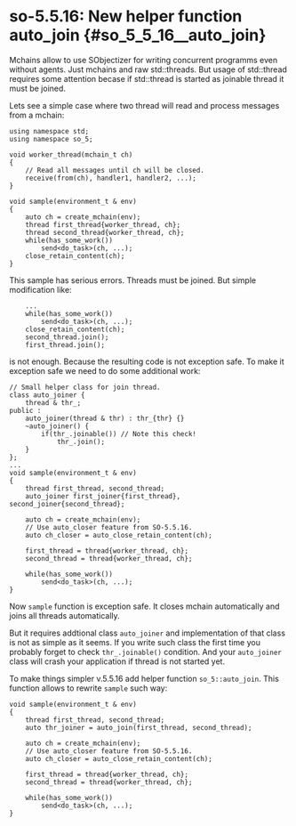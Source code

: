 # so-5.5.16: New helper function auto_join {#so_5_5_16__auto_join}

Mchains allow to use SObjectizer for writing concurrent programms even without agents. Just mchains and raw std::threads. But usage of std::thread requires some attention becase if std::thread is started as joinable thread it must be joined.

Lets see a simple case where two thread will read and process messages from a mchain:

~~~~~{.cpp}
using namespace std;
using namespace so_5;

void worker_thread(mchain_t ch)
{
    // Read all messages until ch will be closed.
    receive(from(ch), handler1, handler2, ...);
}

void sample(environment_t & env)
{
    auto ch = create_mchain(env);
    thread first_thread{worker_thread, ch};
    thread second_thread{worker_thread, ch};
    while(has_some_work())
        send<do_task>(ch, ...);
    close_retain_content(ch);
}
~~~~~

This sample has serious errors. Threads must be joined. But simple modification like:

~~~~~{.cpp}
    ...
    while(has_some_work())
        send<do_task>(ch, ...);
    close_retain_content(ch);
    second_thread.join();
    first_thread.join();
~~~~~

is not enough. Because the resulting code is not exception safe. To make it exception safe we need to do some additional work:

~~~~~{.cpp}
// Small helper class for join thread.
class auto_joiner {
    thread & thr_;
public :
    auto_joiner(thread & thr) : thr_{thr} {}
    ~auto_joiner() {
        if(thr_.joinable()) // Note this check!
            thr_.join();
    }
};
...
void sample(environment_t & env)
{
    thread first_thread, second_thread;
    auto_joiner first_joiner{first_thread}, second_joiner{second_thread};
    
    auto ch = create_mchain(env);
    // Use auto_closer feature from SO-5.5.16.
    auto ch_closer = auto_close_retain_content(ch);
    
    first_thread = thread{worker_thread, ch};
    second_thread = thread{worker_thread, ch};

    while(has_some_work())
        send<do_task>(ch, ...);
}
~~~~~

Now `sample` function is exception safe. It closes mchain automatically and joins all threads automatically.

But it requires addtional class `auto_joiner` and implementation of that class is not as simple as it seems. If you write such class the first time you probably forget to check `thr_.joinable()` condition. And your `auto_joiner` class will crash your application if thread is not started yet.

To make things simpler v.5.5.16 add helper function `so_5::auto_join`. This function allows to rewrite `sample` such way:

~~~~~{.cpp}
void sample(environment_t & env)
{
    thread first_thread, second_thread;
    auto thr_joiner = auto_join(first_thread, second_thread);
    
    auto ch = create_mchain(env);
    // Use auto_closer feature from SO-5.5.16.
    auto ch_closer = auto_close_retain_content(ch);
    
    first_thread = thread{worker_thread, ch};
    second_thread = thread{worker_thread, ch};

    while(has_some_work())
        send<do_task>(ch, ...);
}
~~~~~

